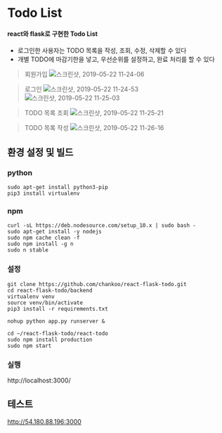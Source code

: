 # Todo List

#### react와 flask로 구현한 Todo List

- 로그인한 사용자는 TODO 목록을 작성, 조회, 수정, 삭제할 수 있다
- 개별 TODO에 마감기한을 넣고, 우선순위를 설정하고, 완료 처리를 할 수 있다

>
> 회원가입
![스크린샷, 2019-05-22 11-24-06](https://user-images.githubusercontent.com/38183218/58143129-abb7fd80-7c84-11e9-8400-aa72820d21e7.png)

> 로그인
![스크린샷, 2019-05-22 11-24-53](https://user-images.githubusercontent.com/38183218/58143130-abb7fd80-7c84-11e9-8088-a488a9a43743.png)
![스크린샷, 2019-05-22 11-25-03](https://user-images.githubusercontent.com/38183218/58143131-abb7fd80-7c84-11e9-81ca-9080ee143b9f.png)

> TODO 목록 조회
![스크린샷, 2019-05-22 11-25-21](https://user-images.githubusercontent.com/38183218/58143133-abb7fd80-7c84-11e9-8d17-6aba3bba9cd7.png)

> TODO 목록 작성
![스크린샷, 2019-05-22 11-26-16](https://user-images.githubusercontent.com/38183218/58143134-ac509400-7c84-11e9-9fbd-9b2a315c732e.png)

## 환경 설정 및 빌드
### python

```
sudo apt-get install python3-pip
pip3 install virtualenv
```


### npm
```
curl -sL https://deb.nodesource.com/setup_10.x | sudo bash -
sudo apt-get install -y nodejs
sudo npm cache clean -f
sudo npm install -g n
sudo n stable
```

### 설정
```
git clone https://github.com/chankoo/react-flask-todo.git
cd react-flask-todo/backend
virtualenv venv
source venv/bin/activate
pip3 install -r requirements.txt
```

```
nohup python app.py runserver &
```

```
cd ~/react-flask-todo/react-todo
sudo npm install production
sudo npm start
```

<!-- sudo npm run build
sudo npm install -g serve
sudo serve -s build -->

### 실행

http://localhost:3000/

## 테스트

http://54.180.88.196:3000







